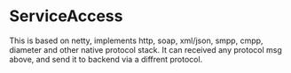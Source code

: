 ServiceAccess
=============

This is based on netty, implements http, soap, xml/json, smpp, cmpp, diameter and other native protocol stack.
It can received any protocol msg above, and send it to backend via a diffrent protocol.
